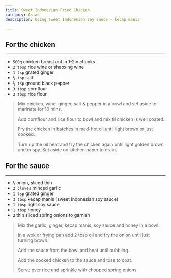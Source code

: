 ```yaml
---
title: Sweet Indonesian Fried Chicken 
category: Asian
description: Using sweet Indonesian soy sauce - kecap manis

--- 
```


## For the chicken

---

* `500g` chicken breast cut in 1-2in chunks
* `2 tbsp` rice wine or shaoxing wine
* `1 tsp` grated ginger
* `½ tsp` salt
* `½ tsp` ground black pepper
* `3 tbsp` cornflour
* `2 tbsp` rice flour
 
> Mix chicken, wine, ginger, salt & pepper in a bowl and set aside to marinate for 10 mins.
>
> Add cornflour and rice flour to bowl and mix til chicken is well coated.
>
> Fry the chicken in batches in med-hot oil until light brown or just cooked.
>
> Turn up the oil heat and fry the chicken again until light golden brown and crispy. Set aside on kitchen paper to drain. 

## For the sauce

---

* `½` onion, sliced thin
* `2 cloves` minced garlic
* `1 tsp` grated ginger
* `3 tbsp` kecap manis (sweet Indonesian soy sauce)
* `1 tbsp` light soy sauce
* `1 tbsp` honey
* `2` thin sliced spring onions to garnish

> Mix the garlic, ginger, kecap manis, soy sauce and honey in a bowl. 
>
> In a wok or frying pan add 2 tbsp oil and fry the onion until just turning brown.
>
> Add the sauce from the bowl and heat until bubbling. 
>
> Add the cooked chicken to the sauce and toss to coat. 
>
> Serve over rice and sprinkle with chopped spring onions.
